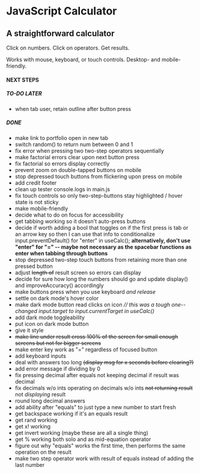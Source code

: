 # JavaScript Calculator
## A straightforward calculator

Click on numbers.  Click on operators.  Get results.

Works with mouse, keyboard, or touch controls.  Desktop- and mobile-friendly.

#### NEXT STEPS

##### TO-DO LATER
- when tab user, retain outline after button press

##### DONE
- make link to portfolio open in new tab
- switch random() to return num between 0 and 1
- fix error when pressing two two-step operators sequentially
- make factorial errors clear upon next button press
- fix factorial so errors display correctly
- prevent zoom on double-tapped buttons on mobile
- stop depressed touch buttons from flickering upon press on mobile
- add credit footer
- clean up tester console.logs in main.js
- fix touch controls so only two-step-buttons stay highlighted / hover state is not sticky
- make mobile-friendly
- decide what to do on focus for accessibility
- get tabbing working so it doesn't auto-press buttons
- decide if worth adding a bool that toggles on if the first press is tab or an arrow key so then I can use that info to conditionalize input.preventDefault() for "enter" in useCalc(); **alternatively, don't use "enter" for "=" -- maybe not necessary as the spacebar functions as enter when tabbing through buttons**
- stop depressed two-step touch buttons from retaining more than one pressed button
- adjust ~~length of~~ result screen so errors can display
- decide for sure how long the numbers should go and update display() and improveAccuracy() accordingly
- make buttons press when you use keyboard *and release*
- settle on dark mode's hover color
- make dark mode button read clicks on icon _// this was a tough one--changed input.target to input.currentTarget in useCalc()_
- add dark mode toggleability
- put icon on dark mode button
- give it style
- ~~make line under result cross 100% of the screen for small enough screens but not for bigger screens~~
- make enter key work as "=" regardless of focused button
- add keyboard inputs
- deal with answers too long ~~(display msg for x seconds before clearing?)~~
- add error message if dividing by 0
- fix pressing decimal after equals not keeping decimal if result was decimal
- fix decimals w/o ints operating on decimals w/o ints ~~not returning result~~ not _displaying_ result
- round long decimal answers
- add ability after "equals" to just type a new number to start fresh
- get backspace working if it's an equals result
- get rand working
- get x! working
- get invert working (maybe these are all a single thing)
- get % working both solo and as mid-equation operator
- figure out why "equals" works the first time, then performs the same operation on the result
- make two step operator work with result of equals instead of adding the last number